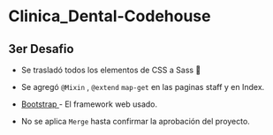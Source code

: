 # Clinica_Dental-Codehouse

## 3er Desafio

* Se trasladó todos los elementos de CSS a Sass 🚀 

* Se agregó ```
@Mixin
``` , ```@extend```
```map-get``` en las paginas staff y en Index.



* [Bootstrap ](http://https://getbootstrap.com/docs/5.0/forms/layout/) - El framework web usado.
* No se aplica ```Merge``` hasta confirmar la aprobación del proyecto.
